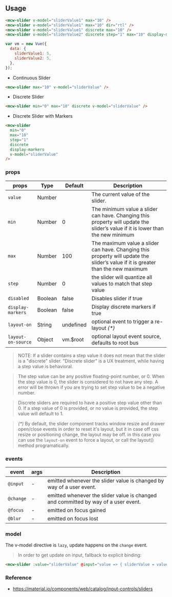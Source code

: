 ## Usage

```html
<mcw-slider v-model="sliderValue1" max="10" />
<mcw-slider v-model="sliderValue1" max="10" dir="rtl" />
<mcw-slider v-model="sliderValue1" discrete max="10" />
<mcw-slider v-model="sliderValue2" discrete step="1" max="10" display-markers />
```

```javascript
var vm = new Vue({
  data: {
    sliderValue1: 5,
    sliderValue2: 5,
  },
});
```

- Continuous Slider

```html
<mcw-slider max="10" v-model="sliderValue" />
```

- Discrete Slider

```html
<mcw-slider min="0" max="10" discrete v-model="sliderValue" />
```

- Discrete Slider with Markers

```html
<mcw-slider
  min="0"
  max="10"
  step="1"
  discrete
  display-markers
  v-model="sliderValue"
/>
```

### props

| props              | Type    | Default   | Description                                                                                                                      |
| ------------------ | ------- | --------- | -------------------------------------------------------------------------------------------------------------------------------- |
| `value`            | Number  |           | The current value of the slider.                                                                                                 |
| `min`              | Number  | 0         | The minimum value a slider can have. Changing this property will update the slider’s value if it is lower than the new minimum   |
| `max`              | Number  | 100       | The maximum value a slider can have. Changing this property will update the slider’s value if it is greater than the new maximum |
| `step`             | Number  | 0         | the slider will quantize all values to match that step value                                                                     |
| `disabled`         | Boolean | false     | Disables slider if true                                                                                                          |
| `display-markers`  | Boolean | false     | Display discrete markers if true                                                                                                 |
| `layout-on`        | String  | undefined | optional event to trigger a re-layout _(\*)_                                                                                     |
| `layout-on-source` | Object  | vm.\$root | optional layout event source, defaults to root bus                                                                               |

> NOTE: If a slider contains a step value it does not mean that the slider is a "discrete" slider. "Discrete slider" is a UX treatment, while having a step value is behavioral.

> The step value can be any positive floating-point number, or 0. When the step value is 0, the slider is considered to not have any step. A error will be thrown if you are trying to set step value to be a negative number.

> Discrete sliders are required to have a positive step value other than 0. If a step value of 0 is provided, or no value is provided, the step value will default to 1.

> _(\*)_ By default, the slider component tracks window resize and drawer open/close events in order to reset it's layout,
> but it in case off css resize or positioning change, the layout may be off. in this case you can use the `layout-on` event
> to force a layout, or call the layout() method programatically.

### events

| event     | args | Description                                                                        |
| --------- | ---- | ---------------------------------------------------------------------------------- |
| `@input`  | -    | emitted whenever the slider value is changed by way of a user event.               |
| `@change` | -    | emitted whenever the slider value is changed and committed by way of a user event. |
| `@focus`  | -    | emitted on focus gained                                                            |
| `@blur`   | -    | emitted on focus lost                                                              |

### model

The v-model directive is `lazy`, update happens on the `change` event.

> In order to get update on input, fallback to explicit binding:

```html
<mcw-slider :value="sliderValue" @input="value => { sliderValue = value }" />
```

### Reference

- <https://material.io/components/web/catalog/input-controls/sliders>
